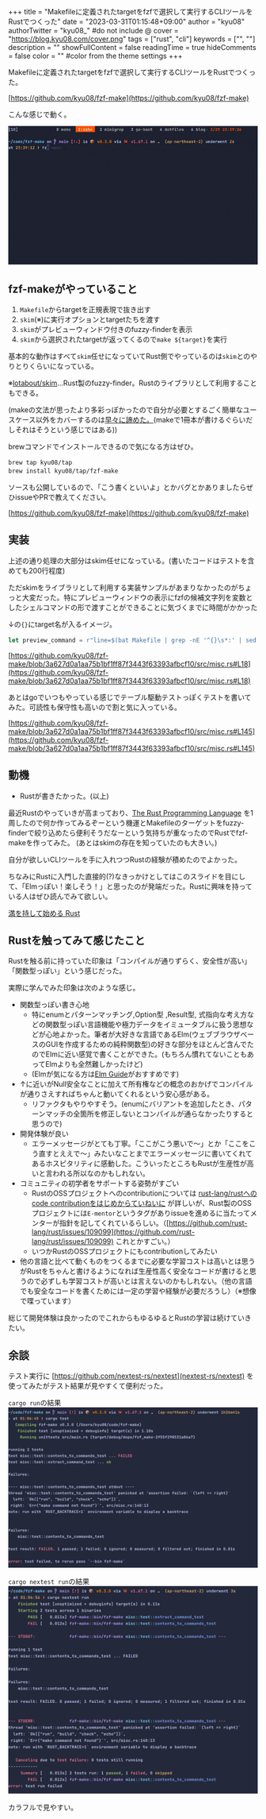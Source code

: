 +++
title = "Makefileに定義されたtargetをfzfで選択して実行するCLIツールをRustでつくった"
date = "2023-03-31T01:15:48+09:00"
author = "kyu08"
authorTwitter = "kyu08_" #do not include @
cover = "https://blog.kyu08.com/cover.png"
tags = ["rust", "cli"]
keywords = ["", ""]
description = ""
showFullContent = false
readingTime = true
hideComments = false
color = "" #color from the theme settings
+++

Makefileに定義されたtargetをfzfで選択して実行するCLIツールをRustでつくった。

[https://github.com/kyu08/fzf-make](https://github.com/kyu08/fzf-make)

こんな感じで動く。

![fzf-make-demo](fzf-make-demo.gif)

## fzf-makeがやっていること
1. `Makefile`からtargetを正規表現で抜き出す
1. `skim`(※)に実行オプションとtargetたちを渡す
1. `skim`がプレビューウィンドウ付きのfuzzy-finderを表示
1. `skim`から選択されたtargetが返ってくるので`make ${target}`を実行

基本的な動作はすべて`skim`任せになっていてRust側でやっているのは`skim`とのやりとりくらいになっている。

※[lotabout/skim](https://github.com/lotabout/skim)...Rust製のfuzzy-finder。Rustのライブラリとして利用することもできる。

(makeの文法が思ったより多彩っぽかったので自分が必要とするごく簡単なユースケース以外をカバーするのは[早々に諦めた。](https://twitter.com/kyu08_/status/1639986936407531525)(makeで1冊本が書けるぐらいだしそれはそうという感じではある))

brewコマンドでインストールできるので気になる方はぜひ。

```sh
brew tap kyu08/tap
brew install kyu08/tap/fzf-make
```

ソースも公開しているので、「こう書くといいよ」とかバグとかありましたらぜひissueやPRで教えてください。

[https://github.com/kyu08/fzf-make](https://github.com/kyu08/fzf-make)

## 実装
上述の通り処理の大部分はskim任せになっている。(書いたコードはテストを含めても200行程度)

ただskimをライブラリとして利用する実装サンプルがあまりなかったのがちょっと大変だった。特にプレビューウィンドウの表示にfzfの候補文字列を変数としたシェルコマンドの形で渡すことができることに気づくまでに時間がかかった

↓の`{}`にtarget名が入るイメージ。

```rust
let preview_command = r"line=$(bat Makefile | grep -nE '^{}\s*:' | sed -e 's/:.*//g'); bat --style=numbers --color=always --line-range $line: --highlight-line $line Makefile";
```

[https://github.com/kyu08/fzf-make/blob/3a627d0a1aa75b1bf1ff87f3443f63393afbcf10/src/misc.rs#L18](https://github.com/kyu08/fzf-make/blob/3a627d0a1aa75b1bf1ff87f3443f63393afbcf10/src/misc.rs#L18)

あとはgoでいつもやっている感じでテーブル駆動テストっぽくテストを書いてみた。可読性も保守性も高いので割と気に入っている。

[https://github.com/kyu08/fzf-make/blob/3a627d0a1aa75b1bf1ff87f3443f63393afbcf10/src/misc.rs#L145](https://github.com/kyu08/fzf-make/blob/3a627d0a1aa75b1bf1ff87f3443f63393afbcf10/src/misc.rs#L145)

## 動機
- Rustが書きたかった。(以上)

最近Rustのやっていきが高まっており、[The Rust Programming Language](https://doc.rust-jp.rs/book-ja/) を1周したので何か作ってみるぞーという機運とMakefileのターゲットをfuzzy-finderで絞り込めたら便利そうだなーという気持ちが重なったのでRustでfzf-makeを作ってみた。 (あとはskimの存在を知っていたのも大きい。)

自分が欲しいCLIツールを手に入れつつRustの経験が積めたのでよかった。

ちなみにRustに入門した直接的(?)なきっかけとしてはこのスライドを目にして、「Elmっぽい！楽しそう！」と思ったのが発端だった。Rustに興味を持っている人はぜひ読んでみて欲しい。

[満を持して始める Rust](https://speakerdeck.com/estie/man-wochi-siteshi-merurust)

## Rustを触ってみて感じたこと
Rustを触る前に持っていた印象は「コンパイルが通りずらく、安全性が高い」「関数型っぽい」という感じだった。

実際に学んでみた印象は次のような感じ。

- 関数型っぽい書き心地
  - 特にenumとパターンマッチング,Option型 ,Result型, 式指向な考え方などの関数型っぽい言語機能や極力データをイミュータブルに扱う思想などが心地よかった。筆者が大好きな言語であるElm(ウェブブラウザベースのGUIを作成するための純粋関数型)の好きな部分をほとんど含んでたのでElmに近い感覚で書くことができた。(もちろん慣れてないこともあってElmよりも全然難しかったけど) 
  - (Elmが気になる方は[Elm Guide](https://guide.elm-lang.jp/)がおすすめです)
- ↑に近いがNull安全なことに加えて所有権などの概念のおかげでコンパイルが通りさえすればちゃんと動いてくれるという安心感がある。
  - リファクタもやりやすそう。(enumにバリアントを追加したとき、パターンマッチの全箇所を修正しないとコンパイルが通らなかったりすると思うので)
- 開発体験が良い
  - エラーメッセージがとても丁寧。「ここがこう悪いで〜」とか「ここをこう直すとええで〜」みたいなことまでエラーメッセージに書いてくれてあるホスピタリティに感動した。こういったところもRustが生産性が高いと言われる所以なのかもしれない。
- コミュニティの初学者をサポートする姿勢がすごい
  - RustのOSSプロジェクトへのcontributionについては [rust-lang/rustへのcode contributionをはじめからていねいに](https://zenn.dev/fraternite/articles/4e11063bf05aac) が詳しいが、Rust製のOSSプロジェクトには`E-mentor`というタグがありissueを進めるに当たってメンターが指針を記してくれているらしい。（[https://github.com/rust-lang/rust/issues/109099](https://github.com/rust-lang/rust/issues/109099) これとかすごい。）
  - いつかRustのOSSプロジェクトにもcontributionしてみたい
- 他の言語と比べて動くものをつくるまでに必要な学習コストは高いとは思うがRustをちゃんと書けるようになれば生産性高く安全なコードが書けると思うので必ずしも学習コストが高いとは言えないのかもしれない。（他の言語でも安全なコードを書くためには一定の学習や経験が必要だろうし）（※想像で喋っています）

総じて開発体験は良かったのでこれからもゆるゆるとRustの学習は続けていきたい。
  
## 余談
テスト実行に [https://github.com/nextest-rs/nextest](nextest-rs/nextest) を使ってみたがテスト結果が見やすくて便利だった。

`cargo run`の結果
![cargo run](cargo-run.webp)

`cargo nextest run`の結果
![cargo nextest run](nextest-run.webp)

カラフルで見やすい。
